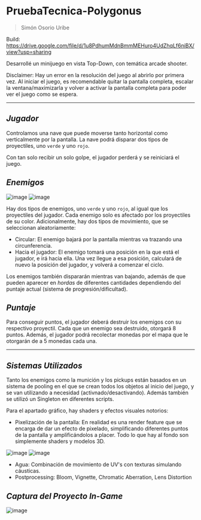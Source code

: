 # **PruebaTecnica-Polygonus**
> Simón Osorio Uribe

Build: https://drive.google.com/file/d/1u8PdhumMdnBmmMEHuro4UdZhqLf6niBX/view?usp=sharing

Desarrollé un minijuego en vista Top-Down, con temática arcade shooter.

Disclaimer: Hay un error en la resolución del juego al abrirlo por primera vez. Al iniciar el juego, es recomendable quitar la pantalla completa, escalar la ventana/maximizarla y volver a activar la pantalla completa para poder ver el juego como se espera.

----
## *Jugador*

Controlamos una nave que puede moverse tanto horizontal como verticalmente por la pantalla.
La nave podrá disparar dos tipos de proyectiles, uno `verde` y uno `rojo`.

Con tan solo recibir un solo golpe, el jugador perderá y se reiniciará el juego.

## *Enemigos*

![image](https://github.com/Dr27Dev/PruebaTecnica-Polygonus/assets/108661855/1e084ebb-ef7e-49a7-8a12-907acc7478d9)
![image](https://github.com/Dr27Dev/PruebaTecnica-Polygonus/assets/108661855/d647948f-d8ae-492b-9837-a7189d25b269)

Hay dos tipos de enemigos, uno `verde` y uno `rojo`, al igual que los proyectiles del jugador. Cada enemigo solo es afectado por los proyectiles de su color.
Adicionalmente, hay dos tipos de movimiento, que se seleccionan aleatoriamente:
- Circular: El enemigo bajará por la pantalla mientras va trazando una circunferencia.
- Hacia el jugador: El enemigo tomará una posición en la que está el jugador, e irá hacia ella. Una vez llegue a esa posición, calculará de nuevo la posición del jugador, y volverá a comenzar el ciclo.

Los enemigos también dispararán mientras van bajando, además de que pueden aparecer en *hordas* de diferentes cantidades dependiendo del puntaje actual (sistema de progresión/dificultad).

## *Puntaje*

Para conseguir puntos, el jugador deberá destruir los enemigos con su respectivo proyectil. Cada que un enemigo sea destruido, otorgará 8 puntos.
Además, el jugador podrá recolectar monedas por el mapa que le otorgarán de a 5 monedas cada una.

----

## *Sistemas Utilizados*

Tanto los enemigos como la munición y los pickups están basados en un sistema de pooling en el que se crean todos los objetos al inicio del juego, y se van utilizando a necesidad (activnado/desactivando).
Además también se utilizó un Singleton en diferentes scripts.

Para el apartado gráfico, hay shaders y efectos visuales notorios:
- Pixelización de la pantalla: En realidad es una render feature que se encarga de dar un efecto de pixelado, simplificando diferentes puntos de la pantalla y amplificándolos a placer. Todo lo que hay al fondo son simplemente shaders y modelos 3D.

 ![image](https://github.com/Dr27Dev/PruebaTecnica-Polygonus/assets/108661855/0512bbf5-069f-41b9-9077-3cfc3bc64fa9)
 ![image](https://github.com/Dr27Dev/PruebaTecnica-Polygonus/assets/108661855/31ccf924-59d5-4f81-8c40-3caf7209c921)


- Agua: Combinación de movimiento de UV's con texturas simulando cáusticas.
- Postprocessing: Bloom, Vignette, Chromatic Aberration, Lens Distortion

## *Captura del Proyecto In-Game*
![image](https://github.com/Dr27Dev/PruebaTecnica-Polygonus/assets/108661855/85065cea-a489-40e1-ad78-c5d345adbdfb)
